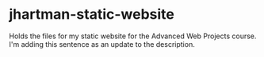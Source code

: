 # jhartman-static-website
Holds the files for my static website for the Advanced Web Projects course. I'm adding this sentence as an update to the description.
